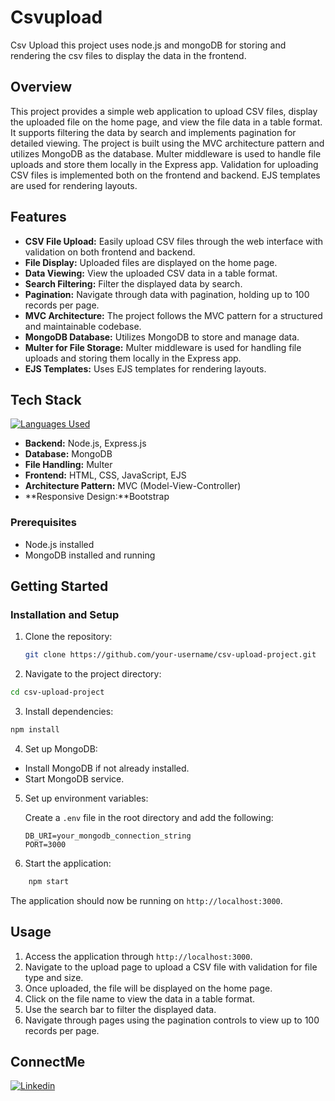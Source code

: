 # Csvupload
Csv Upload this project uses node.js and mongoDB for storing  and rendering the csv files to display the data in the frontend.
## Overview
This project provides a simple web application to upload CSV files, display the uploaded file on the home page, and view the file data in a table format. It supports filtering the data by search and implements pagination for detailed viewing. The project is built using the MVC architecture pattern and utilizes MongoDB as the database. Multer middleware is used to handle file uploads and store them locally in the Express app. Validation for uploading CSV files is implemented both on the frontend and backend. EJS templates are used for rendering layouts.

## Features
- **CSV File Upload:** Easily upload CSV files through the web interface with validation on both frontend and backend.
- **File Display:** Uploaded files are displayed on the home page.
- **Data Viewing:** View the uploaded CSV data in a table format.
- **Search Filtering:** Filter the displayed data by search.
- **Pagination:** Navigate through data with pagination, holding up to 100 records per page.
- **MVC Architecture:** The project follows the MVC pattern for a structured and maintainable codebase.
- **MongoDB Database:** Utilizes MongoDB to store and manage data.
- **Multer for File Storage:** Multer middleware is used for handling file uploads and storing them locally in the Express app.
- **EJS Templates:** Uses EJS templates for rendering layouts.

## Tech Stack
[![Languages Used](https://skillicons.dev/icons?i=js,html,css,bootstrap,nodejs,express,mongodb)](https://skillicons.dev)
- **Backend:** Node.js, Express.js
- **Database:** MongoDB
- **File Handling:** Multer
- **Frontend:** HTML, CSS, JavaScript, EJS
- **Architecture Pattern:** MVC (Model-View-Controller)
- **Responsive Design:**Bootstrap

### Prerequisites

- Node.js installed
- MongoDB installed and running
## Getting Started

### Installation and Setup
1. Clone the repository:
   ```bash
   git clone https://github.com/your-username/csv-upload-project.git

2. Navigate to the project directory:
```bash 
cd csv-upload-project
```

3. Install dependencies:
```bash 
npm install
```

4. Set up MongoDB:
- Install MongoDB if not already installed.
- Start MongoDB service.

5. Set up environment variables:

    Create a `.env` file in the root directory and add the following:

    ```
    DB_URI=your_mongodb_connection_string
    PORT=3000
    ```
6. Start the application:
```bash
    npm start
```
The application should now be running on `http://localhost:3000`.

## Usage
1. Access the application through `http://localhost:3000`.
2. Navigate to the upload page to upload a CSV file with validation for file type and size.
3. Once uploaded, the file will be displayed on the home page.
4. Click on the file name to view the data in a table format.
5. Use the search bar to filter the displayed data.
6. Navigate through pages using the pagination controls to view up to 100 records per page.


## ConnectMe 
[![Linkedin](https://skillicons.dev/icons?i=linkedin)](https://www.linkedin.com/in/mdirfanul/)
